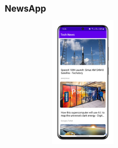 # NewsApp
<p align="center">
<img src="https://github.com/aditya3901/NewsApp/blob/master/P1.png" width="200" height="400" />
</p>
